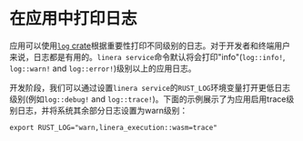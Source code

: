 # 在应用中打印日志

应用可以使用[`log` crate](https://crates.io/crates/log)根据重要性打印不同级别的日志。对于开发者和终端用户来说，日志都是有用的。`linera service`命令默认将会打印"info"(`log::info!`, `log::warn!` and `log::error!`)级别以上的应用日志。

开发阶段，我们可以通过设置`linera service`的`RUST_LOG`环境变量打开更低日志级别(例如`log::debug!` and `log::trace!`)。下面的示例展示了为应用启用trace级别日志，并将系统其余部分日志设置为warn级别：

```ignore
export RUST_LOG="warn,linera_execution::wasm=trace"
```
